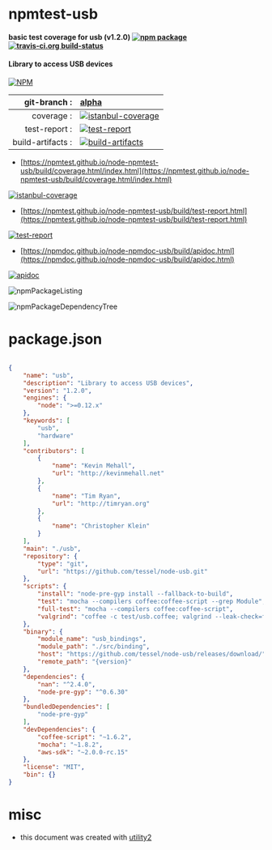 # npmtest-usb

#### basic test coverage for  usb (v1.2.0)  [![npm package](https://img.shields.io/npm/v/npmtest-usb.svg?style=flat-square)](https://www.npmjs.org/package/npmtest-usb) [![travis-ci.org build-status](https://api.travis-ci.org/npmtest/node-npmtest-usb.svg)](https://travis-ci.org/npmtest/node-npmtest-usb)

#### Library to access USB devices

[![NPM](https://nodei.co/npm/usb.png?downloads=true&downloadRank=true&stars=true)](https://www.npmjs.com/package/usb)

| git-branch : | [alpha](https://github.com/npmtest/node-npmtest-usb/tree/alpha)|
|--:|:--|
| coverage : | [![istanbul-coverage](https://npmtest.github.io/node-npmtest-usb/build/coverage.badge.svg)](https://npmtest.github.io/node-npmtest-usb/build/coverage.html/index.html)|
| test-report : | [![test-report](https://npmtest.github.io/node-npmtest-usb/build/test-report.badge.svg)](https://npmtest.github.io/node-npmtest-usb/build/test-report.html)|
| build-artifacts : | [![build-artifacts](https://npmtest.github.io/node-npmtest-usb/glyphicons_144_folder_open.png)](https://github.com/npmtest/node-npmtest-usb/tree/gh-pages/build)|

- [https://npmtest.github.io/node-npmtest-usb/build/coverage.html/index.html](https://npmtest.github.io/node-npmtest-usb/build/coverage.html/index.html)

[![istanbul-coverage](https://npmtest.github.io/node-npmtest-usb/build/screenCapture.buildCi.browser.%252Ftmp%252Fbuild%252Fcoverage.lib.html.png)](https://npmtest.github.io/node-npmtest-usb/build/coverage.html/index.html)

- [https://npmtest.github.io/node-npmtest-usb/build/test-report.html](https://npmtest.github.io/node-npmtest-usb/build/test-report.html)

[![test-report](https://npmtest.github.io/node-npmtest-usb/build/screenCapture.buildCi.browser.%252Ftmp%252Fbuild%252Ftest-report.html.png)](https://npmtest.github.io/node-npmtest-usb/build/test-report.html)

- [https://npmdoc.github.io/node-npmdoc-usb/build/apidoc.html](https://npmdoc.github.io/node-npmdoc-usb/build/apidoc.html)

[![apidoc](https://npmdoc.github.io/node-npmdoc-usb/build/screenCapture.buildCi.browser.%252Ftmp%252Fbuild%252Fapidoc.html.png)](https://npmdoc.github.io/node-npmdoc-usb/build/apidoc.html)

![npmPackageListing](https://npmtest.github.io/node-npmtest-usb/build/screenCapture.npmPackageListing.svg)

![npmPackageDependencyTree](https://npmtest.github.io/node-npmtest-usb/build/screenCapture.npmPackageDependencyTree.svg)



# package.json

```json

{
    "name": "usb",
    "description": "Library to access USB devices",
    "version": "1.2.0",
    "engines": {
        "node": ">=0.12.x"
    },
    "keywords": [
        "usb",
        "hardware"
    ],
    "contributors": [
        {
            "name": "Kevin Mehall",
            "url": "http://kevinmehall.net"
        },
        {
            "name": "Tim Ryan",
            "url": "http://timryan.org"
        },
        {
            "name": "Christopher Klein"
        }
    ],
    "main": "./usb",
    "repository": {
        "type": "git",
        "url": "https://github.com/tessel/node-usb.git"
    },
    "scripts": {
        "install": "node-pre-gyp install --fallback-to-build",
        "test": "mocha --compilers coffee:coffee-script --grep Module",
        "full-test": "mocha --compilers coffee:coffee-script",
        "valgrind": "coffee -c test/usb.coffee; valgrind --leak-check=full --show-possibly-lost=no node --expose-gc --trace-gc node_modules/mocha/bin/_mocha -R spec"
    },
    "binary": {
        "module_name": "usb_bindings",
        "module_path": "./src/binding",
        "host": "https://github.com/tessel/node-usb/releases/download/",
        "remote_path": "{version}"
    },
    "dependencies": {
        "nan": "^2.4.0",
        "node-pre-gyp": "^0.6.30"
    },
    "bundledDependencies": [
        "node-pre-gyp"
    ],
    "devDependencies": {
        "coffee-script": "~1.6.2",
        "mocha": "~1.8.2",
        "aws-sdk": "~2.0.0-rc.15"
    },
    "license": "MIT",
    "bin": {}
}
```



# misc
- this document was created with [utility2](https://github.com/kaizhu256/node-utility2)
